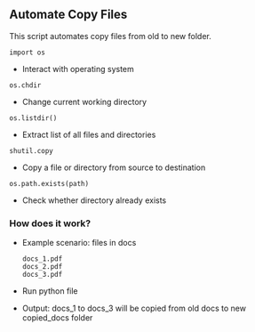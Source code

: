 ## Automate Copy Files
This script automates copy files from old to new folder.

<code>import os</code>
- Interact with operating system

<code>os.chdir</code>
- Change current working directory

<code>os.listdir()</code>
- Extract list of all files and directories

<code>shutil.copy</code>
- Copy a file or directory from source to destination

<code>os.path.exists(path)</code>
- Check whether directory already exists

### How does it work?
- Example scenario: files in docs

      docs_1.pdf
      docs_2.pdf
      docs_3.pdf

- Run python file
- Output: docs_1 to docs_3 will be copied from old docs to new copied_docs folder

